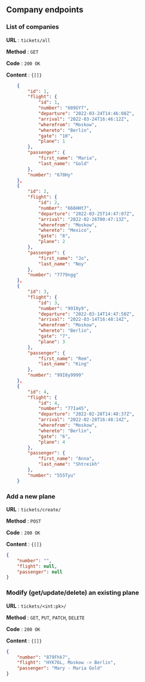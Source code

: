 ## Company endpoints

### List of companies

**URL** : `tickets/all`

**Method** : `GET`

**Code** : `200 OK`

**Content** : `{[]}`

```json
    {
        "id": 1,
        "flight": {
            "id": 1,
            "number": "689GY7",
            "departure": "2022-03-24T14:46:08Z",
            "arrival": "2022-03-24T16:46:12Z",
            "wherefrom": "Moskow",
            "whereto": "Berlin",
            "gate": "10",
            "plane": 1
        },
        "passenger": {
            "first_name": "Maria",
            "last_name": "Gold"
        },
        "number": "678Hy"
    },
    {
        "id": 2,
        "flight": {
            "id": 2,
            "number": "666HHt7",
            "departure": "2022-03-25T14:47:07Z",
            "arrival": "2022-02-26T00:47:13Z",
            "wherefrom": "Moskow",
            "whereto": "Mexico",
            "gate": "8",
            "plane": 2
        },
        "passenger": {
            "first_name": "Jo",
            "last_name": "Noy"
        },
        "number": "7779ngg"
    },
    {
        "id": 3,
        "flight": {
            "id": 3,
            "number": "99I8y9",
            "departure": "2022-03-14T14:47:50Z",
            "arrival": "2022-03-14T16:48:14Z",
            "wherefrom": "Moskow",
            "whereto": "Berlin",
            "gate": "7",
            "plane": 3
        },
        "passenger": {
            "first_name": "Rem",
            "last_name": "King"
        },
        "number": "99I8y9999"
    },
    {
        "id": 4,
        "flight": {
            "id": 4,
            "number": "77Ia45",
            "departure": "2022-02-28T14:48:37Z",
            "arrival": "2022-02-28T16:48:14Z",
            "wherefrom": "Moskow",
            "whereto": "Berlin",
            "gate": "6",
            "plane": 4
        },
        "passenger": {
            "first_name": "Anna",
            "last_name": "Shtreikh"
        },
        "number": "555Tyu"
    }
```

### Add a new plane

**URL** : `tickets/create/`

**Method** : `POST`

**Code** : `200 OK`

**Content** : `{[]}`

```json
{
    "number": "",
    "flight": null,
    "passenger": null
}
```

### Modify (get/update/delete) an existing plane

**URL** : `tickets/<int:pk>/`

**Method** : `GET`, `PUT`, `PATCH`, `DELETE`

**Code** : `200 OK`

**Content** : `{[]}`

```json
{
    "number": "879Fhk7",
    "flight": "HYK76L, Moskow -> Berlin",
    "passenger": "Mary - Maria Gold"
}
```